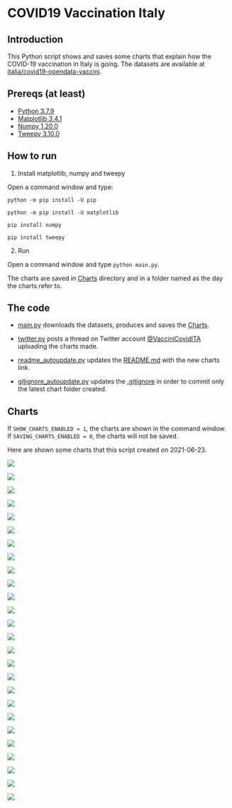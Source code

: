 # COVID19 Vaccination Italy

## Introduction

This Python script shows and saves some charts that explain how the COVID-19 vaccination in Italy is going. The datasets are available at [italia/covid19-opendata-vaccini](https://github.com/italia/covid19-opendata-vaccini).

## Prereqs (at least)
* [Python 3.7.9](https://www.python.org/) 
* [Matplotlib 3.4.1](https://pypi.org/project/matplotlib/)
* [Numpy 1.20.0](https://numpy.org/)
* [Tweepy 3.10.0](https://docs.tweepy.org/en/latest/)

## How to run 
1. Install matplotlib, numpy and tweepy

Open a command window and type:

`python -m pip install -U pip`

`python -m pip install -U matplotlib`

`pip install numpy`

`pip install tweepy`

2. Run

Open a command window and type `python main.py`. 

The charts are saved in [Charts](https://github.com/MatteoOrlandini/COVID-19-Vaccination-Italy/tree/main/Charts) directory and in a folder named as the day the charts refer to.

## The code

* [main.py](https://github.com/MatteoOrlandini/COVID-19-Vaccination-Italy/blob/main/main.py) downloads the datasets, produces and saves the [Charts](https://github.com/MatteoOrlandini/COVID-19-Vaccination-Italy/tree/main/Charts).

* [twitter.py](https://github.com/MatteoOrlandini/COVID-19-Vaccination-Italy/blob/main/twitter.py) posts a thread on Twitter account [@VacciniCovidITA](https://twitter.com/VacciniCovidITA) uploading the charts made.

* [readme_autoupdate.py](https://github.com/MatteoOrlandini/COVID-19-Vaccination-Italy/blob/main/readme_autoupdate.py) updates the [README.md](https://github.com/MatteoOrlandini/COVID-19-Vaccination-Italy/blob/main/README.md) with the new charts link.

* [gitignore_autoupdate.py](https://github.com/MatteoOrlandini/COVID-19-Vaccination-Italy/blob/main/readme_autoupdate.py) updates the [.gitignore](https://github.com/MatteoOrlandini/COVID-19-Vaccination-Italy/blob/main/.gitignore) in order to commit only the latest chart folder created.


## Charts
If `SHOW_CHARTS_ENABLED = 1`, the charts are shown in the command window. If `SAVING_CHARTS_ENABLED = 0`, the charts will not be saved.

Here are shown some charts that this script created on 2021-06-23.

![](https://github.com/MatteoOrlandini/COVID-19-Vaccination-Italy/blob/main/Charts/2021-06-23/2021-06-23-area-dosi_consegnate.png)

![](https://github.com/MatteoOrlandini/COVID-19-Vaccination-Italy/blob/main/Charts/2021-06-23/2021-06-23-area-dosi_somministrate.png)

![](https://github.com/MatteoOrlandini/COVID-19-Vaccination-Italy/blob/main/Charts/2021-06-23/2021-06-23-area-percentuale_somministrazione.png)

![](https://github.com/MatteoOrlandini/COVID-19-Vaccination-Italy/blob/main/Charts/2021-06-23/2021-06-23-fascia_anagrafica-prima_dose.png)

![](https://github.com/MatteoOrlandini/COVID-19-Vaccination-Italy/blob/main/Charts/2021-06-23/2021-06-23-fascia_anagrafica-seconda_dose.png)

![](https://github.com/MatteoOrlandini/COVID-19-Vaccination-Italy/blob/main/Charts/2021-06-23/2021-06-23-fascia_anagrafica-sesso_femminile.png)

![](https://github.com/MatteoOrlandini/COVID-19-Vaccination-Italy/blob/main/Charts/2021-06-23/2021-06-23-fascia_anagrafica-sesso_maschile-sesso_femminile.png)

![](https://github.com/MatteoOrlandini/COVID-19-Vaccination-Italy/blob/main/Charts/2021-06-23/2021-06-23-fascia_anagrafica-sesso_maschile.png)

![](https://github.com/MatteoOrlandini/COVID-19-Vaccination-Italy/blob/main/Charts/2021-06-23/2021-06-23-fascia_anagrafica-totale.png)

![](https://github.com/MatteoOrlandini/COVID-19-Vaccination-Italy/blob/main/Charts/2021-06-23/2021-06-23-giorni-dosi_giornaliere.png)

![](https://github.com/MatteoOrlandini/COVID-19-Vaccination-Italy/blob/main/Charts/2021-06-23/2021-06-23-giorni-dosi_totali.png)

![](https://github.com/MatteoOrlandini/COVID-19-Vaccination-Italy/blob/main/Charts/2021-06-23/2021-06-23-giorni-fascia_anagrafica-12-19.png)

![](https://github.com/MatteoOrlandini/COVID-19-Vaccination-Italy/blob/main/Charts/2021-06-23/2021-06-23-giorni-fascia_anagrafica-20-29.png)

![](https://github.com/MatteoOrlandini/COVID-19-Vaccination-Italy/blob/main/Charts/2021-06-23/2021-06-23-giorni-fascia_anagrafica-30-39.png)

![](https://github.com/MatteoOrlandini/COVID-19-Vaccination-Italy/blob/main/Charts/2021-06-23/2021-06-23-giorni-fascia_anagrafica-40-49.png)

![](https://github.com/MatteoOrlandini/COVID-19-Vaccination-Italy/blob/main/Charts/2021-06-23/2021-06-23-giorni-fascia_anagrafica-50-59.png)

![](https://github.com/MatteoOrlandini/COVID-19-Vaccination-Italy/blob/main/Charts/2021-06-23/2021-06-23-giorni-fascia_anagrafica-60-69.png)

![](https://github.com/MatteoOrlandini/COVID-19-Vaccination-Italy/blob/main/Charts/2021-06-23/2021-06-23-giorni-fascia_anagrafica-70-79.png)

![](https://github.com/MatteoOrlandini/COVID-19-Vaccination-Italy/blob/main/Charts/2021-06-23/2021-06-23-giorni-fascia_anagrafica-80-89.png)

![](https://github.com/MatteoOrlandini/COVID-19-Vaccination-Italy/blob/main/Charts/2021-06-23/2021-06-23-giorni-fascia_anagrafica-90+.png)

![](https://github.com/MatteoOrlandini/COVID-19-Vaccination-Italy/blob/main/Charts/2021-06-23/2021-06-23-giorni-fornitore-Janssen.png)

![](https://github.com/MatteoOrlandini/COVID-19-Vaccination-Italy/blob/main/Charts/2021-06-23/2021-06-23-giorni-fornitore-Moderna.png)

![](https://github.com/MatteoOrlandini/COVID-19-Vaccination-Italy/blob/main/Charts/2021-06-23/2021-06-23-giorni-fornitore-Pfizer-BioNTech.png)

![](https://github.com/MatteoOrlandini/COVID-19-Vaccination-Italy/blob/main/Charts/2021-06-23/2021-06-23-giorni-fornitore-Vaxzevria%20(AstraZeneca).png)

![](https://github.com/MatteoOrlandini/COVID-19-Vaccination-Italy/blob/main/Charts/2021-06-23/2021-06-23-giorni-prima_dose-seconda_dose-barre.png)

![](https://github.com/MatteoOrlandini/COVID-19-Vaccination-Italy/blob/main/Charts/2021-06-23/2021-06-23-giorni-prima_dose-seconda_dose.png)

